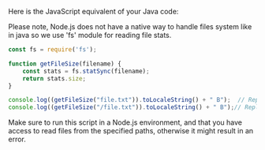 Here is the JavaScript equivalent of your Java code:

Please note, Node.js does not have a native way to handle files system like in java so we use 'fs' module for reading file stats. 

```javascript
const fs = require('fs');

function getFileSize(filename) {
    const stats = fs.statSync(filename);
    return stats.size;
}

console.log((getFileSize("file.txt")).toLocaleString() + " B");  // Replace file.txt with your filename
console.log((getFileSize("/file.txt")).toLocaleString() + " B");// Replace /file.txt with the full path of your file
```
Make sure to run this script in a Node.js environment, and that you have access to read files from the specified paths, otherwise it might result in an error.

